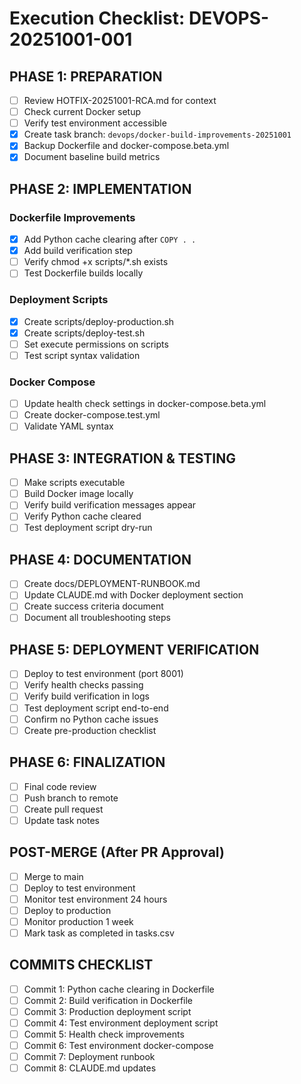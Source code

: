 # Execution Checklist: DEVOPS-20251001-001

## PHASE 1: PREPARATION
- [ ] Review HOTFIX-20251001-RCA.md for context
- [ ] Check current Docker setup
- [ ] Verify test environment accessible
- [x] Create task branch: `devops/docker-build-improvements-20251001`
- [x] Backup Dockerfile and docker-compose.beta.yml
- [x] Document baseline build metrics

## PHASE 2: IMPLEMENTATION

### Dockerfile Improvements
- [x] Add Python cache clearing after `COPY . .`
- [x] Add build verification step
- [ ] Verify chmod +x scripts/*.sh exists
- [ ] Test Dockerfile builds locally

### Deployment Scripts
- [x] Create scripts/deploy-production.sh
- [x] Create scripts/deploy-test.sh
- [ ] Set execute permissions on scripts
- [ ] Test script syntax validation

### Docker Compose
- [ ] Update health check settings in docker-compose.beta.yml
- [ ] Create docker-compose.test.yml
- [ ] Validate YAML syntax

## PHASE 3: INTEGRATION & TESTING
- [ ] Make scripts executable
- [ ] Build Docker image locally
- [ ] Verify build verification messages appear
- [ ] Verify Python cache cleared
- [ ] Test deployment script dry-run

## PHASE 4: DOCUMENTATION
- [ ] Create docs/DEPLOYMENT-RUNBOOK.md
- [ ] Update CLAUDE.md with Docker deployment section
- [ ] Create success criteria document
- [ ] Document all troubleshooting steps

## PHASE 5: DEPLOYMENT VERIFICATION
- [ ] Deploy to test environment (port 8001)
- [ ] Verify health checks passing
- [ ] Verify build verification in logs
- [ ] Test deployment script end-to-end
- [ ] Confirm no Python cache issues
- [ ] Create pre-production checklist

## PHASE 6: FINALIZATION
- [ ] Final code review
- [ ] Push branch to remote
- [ ] Create pull request
- [ ] Update task notes

## POST-MERGE (After PR Approval)
- [ ] Merge to main
- [ ] Deploy to test environment
- [ ] Monitor test environment 24 hours
- [ ] Deploy to production
- [ ] Monitor production 1 week
- [ ] Mark task as completed in tasks.csv

## COMMITS CHECKLIST
- [ ] Commit 1: Python cache clearing in Dockerfile
- [ ] Commit 2: Build verification in Dockerfile
- [ ] Commit 3: Production deployment script
- [ ] Commit 4: Test environment deployment script
- [ ] Commit 5: Health check improvements
- [ ] Commit 6: Test environment docker-compose
- [ ] Commit 7: Deployment runbook
- [ ] Commit 8: CLAUDE.md updates
